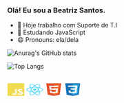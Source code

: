 ### Olá! Eu sou a Beatriz Santos.

- 🔭 Hoje trabalho com Suporte de T.I
- 🌱 Estudando JavaScript
- 😄 Pronouns: ela/dela

![Anurag's GitHub stats](https://github-readme-stats.vercel.app/api?username=BeaCris103&show_icons=true&theme=jolly)

![Top Langs](https://github-readme-stats.vercel.app/api/top-langs/?username=BeaCris103&layout=compact)

<div style="display: inline_block"><br>
  <img align="center" alt="Bea-Js" height="30" width="40" src="https://raw.githubusercontent.com/devicons/devicon/master/icons/javascript/javascript-plain.svg">
  <img align="center" alt="Bea-React" height="30" width="40" src="https://raw.githubusercontent.com/devicons/devicon/master/icons/react/react-original.svg">
  <img align="center" alt="Bea-HTML" height="30" width="40" src="https://raw.githubusercontent.com/devicons/devicon/master/icons/html5/html5-original.svg">
  <img align="center" alt="Bea-CSS" height="30" width="40" src="https://raw.githubusercontent.com/devicons/devicon/master/icons/css3/css3-original.svg">
</div>
